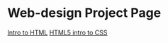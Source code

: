 # Web-design Project Page

<a href="Intro_HTML/index.html" target=" _blank">Intro to HTML</a>
<a href="HTML5_INTRO_CSS" target=" _blank">HTML5 intro to CSS</a>